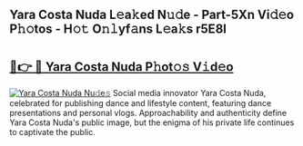 ## Yara Costa Nuda L𝚎a𝚔ed N𝚞𝚍e - Part-5Xn Vi𝚍𝚎o P𝚑𝚘tos - H𝚘𝚝 O𝚗𝚕yf𝚊ns L𝚎a𝚔s r5E8l

# <h2><a href="http://kfcruvp.oniu.top/?m=Yara+Costa+Nuda">🔗👉 🔴 Yara Costa Nuda P𝚑ot𝚘𝚜 V𝚒d𝚎o</a></h2>

[![Yara Costa Nuda Nu𝚍e𝚜](https://i.imgur.com/0qMVB7G.gif)](http://kfcruvp.oniu.top/?m=Yara+Costa+Nuda)
Social media innovator Yara Costa Nuda, celebrated for publishing dance and lifestyle content, featuring dance presentations and personal vlogs. Approachability and authenticity define Yara Costa Nuda's public image, but the enigma of his private life continues to captivate the public.  
